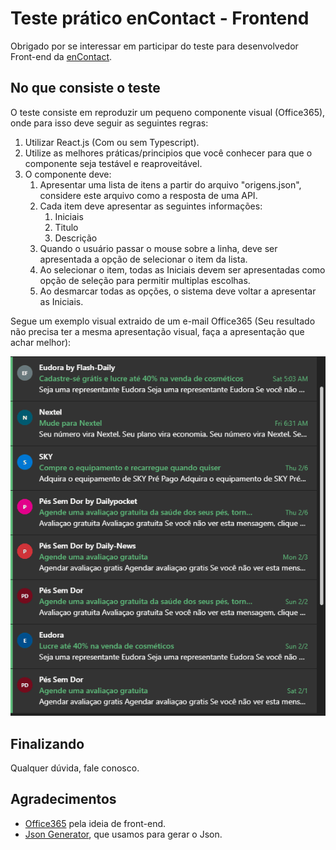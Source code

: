 # Teste prático enContact - Frontend

Obrigado por se interessar em participar do teste para desenvolvedor Front-end da [enContact](www.encontact.com.br).

## No que consiste o teste

O teste consiste em reproduzir um pequeno componente visual (Office365), onde para isso deve seguir as seguintes regras:

1. Utilizar React.js (Com ou sem Typescript).
2. Utilize as melhores práticas/principios que você conhecer para que o componente seja testável e reaproveitável.
3. O componente deve:
   1. Apresentar uma lista de itens a partir do arquivo "origens.json", considere este arquivo como a resposta de uma API.
   2. Cada item deve apresentar as seguintes informações:
      1. Iniciais
      2. Titulo
      3. Descrição
   3. Quando o usuário passar o mouse sobre a linha, deve ser apresentada a opção de selecionar o item da lista.
   4. Ao selecionar o item, todas as Iniciais devem ser apresentadas como opção de seleção para permitir multiplas escolhas.
   5. Ao desmarcar todas as opções, o sistema deve voltar a apresentar as Iniciais.

Segue um exemplo visual extraido de um e-mail Office365 (Seu resultado não precisa ter a mesma apresentação visual, faça a apresentação que achar melhor):

![](barra-office365.gif)

## Finalizando

Qualquer dúvida, fale conosco.

## Agradecimentos

* [Office365](https://office365.com) pela ideia de front-end.
* [Json Generator](https://www.json-generator.com/), que usamos para gerar o Json.